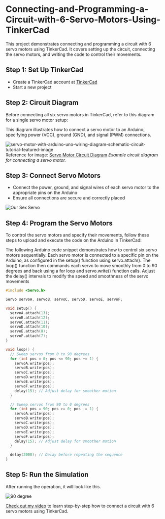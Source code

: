 
# Connecting-and-Programming-a-Circuit-with-6-Servo-Motors-Using-TinkerCad
This project demonstrates connecting and programming a circuit with 6 servo motors using TinkerCad. It covers setting up the circuit, connecting the servo motors, and writing the code to control their movements.

## Step 1: Set Up TinkerCad

- Create a TinkerCad account at [TinkerCad](https://www.tinkercad.com/)
- Start a new project

## Step 2: Circuit Diagram

Before connecting all six servo motors in TinkerCad, refer to this diagram for a single servo motor setup:

This diagram illustrates how to connect a servo motor to an Arduino, specifying power (VCC), ground (GND), and signal (PWM) connections. 

![servo-motor-with-arduino-uno-wiring-diagram-schematic-circuit-tutorial-featured-image](https://github.com/justRuba/Connecting-and-Programming-a-Circuit-with-6-Servo-Motors-Using-TinkerCad/assets/134620937/c67d2e44-b376-4131-8910-6a81ffd1e40e)
Reference for image: [Servo Motor Circuit Diagram](https://www.makerguides.com/servo-arduino-tutorial/)
*Example circuit diagram for connecting a servo motor.*

## Step 3: Connect Servo Motors

- Connect the power, ground, and signal wires of each servo motor to the appropriate pins on the Arduino
- Ensure all connections are secure and correctly placed

![Our Sex Servo](https://github.com/justRuba/Connecting-and-Programming-a-Circuit-with-6-Servo-Motors-Using-TinkerCad/assets/134620937/d745c49b-a42a-44f2-9240-7bafa32a873f)

## Step 4: Program the Servo Motors

To control the servo motors and specify their movements, follow these steps to upload and execute the code on the Arduino in TinkerCad:

The following Arduino code snippet demonstrates how to control six servo motors sequentially. Each servo motor is connected to a specific pin on the Arduino, as configured in the setup() function using servo.attach(). The loop() function then commands each servo to move smoothly from 0 to 90 degrees and back using a for loop and servo.write() function calls. Adjust the delay() intervals to modify the speed and smoothness of the servo movements

```cpp
#include <Servo.h>

Servo servoA, servoB, servoC, servoD, servoE, servoF;

void setup() {
  servoA.attach(13);
  servoB.attach(12);
  servoC.attach(11);
  servoD.attach(10);
  servoE.attach(8);
  servoF.attach(7);
}

void loop() {
  // Sweep servos from 0 to 90 degrees
  for (int pos = 0; pos <= 90; pos += 1) {
    servoA.write(pos);
    servoB.write(pos);
    servoC.write(pos);
    servoD.write(pos);
    servoE.write(pos);
    servoF.write(pos);
    delay(15); // Adjust delay for smoother motion
  }

  // Sweep servos from 90 to 0 degrees
  for (int pos = 90; pos >= 0; pos -= 1) {
    servoA.write(pos);
    servoB.write(pos);
    servoC.write(pos);
    servoD.write(pos);
    servoE.write(pos);
    servoF.write(pos);
    delay(15); // Adjust delay for smoother motion
  }

  delay(2000); // Delay before repeating the sequence
}
```

## Step 5: Run the Simulation

After running the operation, it will look like this.

![90 degree](https://github.com/justRuba/Connecting-and-Programming-a-Circuit-with-6-Servo-Motors-Using-TinkerCad/assets/134620937/37a7637c-d803-43a0-94ec-42e56644f30b)



[Check out my video](https://youtu.be/lBu0XGwhKgw) to learn step-by-step how to connect a circuit with 6 servo motors using TinkerCad.
